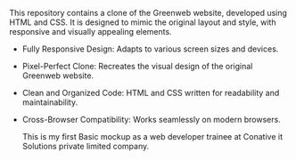 This repository contains a clone of the Greenweb website, developed using HTML and CSS. It is designed to mimic the original layout and style, with responsive and visually appealing elements.

- Fully Responsive Design: Adapts to various screen sizes and devices.
- Pixel-Perfect Clone: Recreates the visual design of the original Greenweb website.
- Clean and Organized Code: HTML and CSS written for readability and maintainability.
- Cross-Browser Compatibility: Works seamlessly on modern browsers.

  This is my first Basic mockup as a web developer trainee at Conative it Solutions private limited company. 
